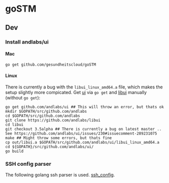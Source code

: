 # goSTM

## Dev

### Install andlabs/ui
#### Mac
```
go get github.com/gesundheitscloud/goSTM
``` 
#### Linux
There is currently a bug with the `libui_linux_amd64.a` file, which makes the setup slightly more compicated. Get [ui](https://github.com/andlabs/ui) via `go get` and [libui](https://github.com/andlabs/libui) manually (without `go get`):
```
go get github.com/andlabs/ui ## This will throw an error, but thats ok
mkdir $GOPATH/src/github.com/andlabs
cd $GOPATH/src/github.com/andlabs
git clone https://github.com/andlabs/libui
cd libui
git checkout 3.5alpha ## There is currently a bug on latest master .. See https://github.com/andlabs/ui/issues/230#issuecomment-289231075
make ## Might throw some errors, but thats fine
cp out/libui.a $GOPATH/src/github.com/andlabs/ui/libui_linux_amd64.a
cd ${GOPATH}/src/github.com/andlabs/ui/
go build
```


### SSH config parser

The following golang ssh parser is used. [ssh_config](https://github.com/kevinburke/ssh_config).